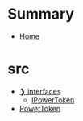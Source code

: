 # Summary
- [Home](README.md)
# src
  - [❱ interfaces](src/interfaces/README.md)
    - [IPowerToken](src/interfaces/IPowerToken.sol/interface.IPowerToken.md)
  - [PowerToken](src/PowerToken.sol/contract.PowerToken.md)
